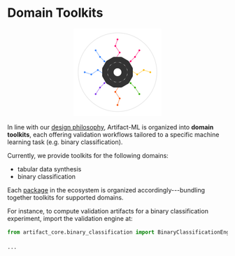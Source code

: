 # Domain Toolkits

<p align="center">
  <img src="../assets/artifact_ml_logo.svg" width="200" alt="Artifact-ML Logo">
</p>

In line with our [design philosophy](design_philosophy.md), Artifact-ML is organized into **domain toolkits**, each offering validation workflows tailored to a specific machine learning task (e.g. binary classification).

Currently, we provide toolkits for the following domains:

- tabular data synthesis
- binary classification

Each [package](pages/packages.md) in the ecosystem is organized accordingly---bundling together toolkits for supported domains.

For instance, to compute validation artifacts for a binary classification experiment, import the validation engine at:

```python
from artifact_core.binary_classification import BinaryClassificationEngine

...
```